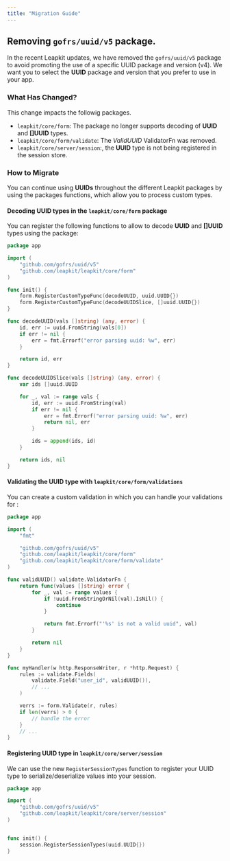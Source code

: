 ```yaml
---
title: "Migration Guide"
---
```


## Removing `gofrs/uuid/v5` package.

In the recent Leapkit updates, we have removed the `gofrs/uuid/v5` package to avoid promoting the use of a specific UUID package and version (v4). We want you to select the **UUID** package and version that you prefer to use in your app.

### What Has Changed?

This change impacts the followig packages.

- `leapkit/core/form`: The package no longer supports decoding of **UUID** and **[]UUID** types.
- `leapkit/core/form/validate`: The *ValidUUID* ValidatorFn was removed.
- `leapkit/core/server/session`:, the **UUID** type is not being registered in the session store.

### How to Migrate

You can continue using **UUIDs** throughout the different Leapkit packages by using the packages functions, which allow you to process custom types.

#### Decoding UUID types in the `leapkit/core/form` package

You can register the following functions to allow to decode **UUID** and **[]UUID** types using the package:

```go
package app

import (
	"github.com/gofrs/uuid/v5"
	"github.com/leapkit/leapkit/core/form"
)

func init() {
	form.RegisterCustomTypeFunc(decodeUUID, uuid.UUID{})
	form.RegisterCustomTypeFunc(decodeUUIDSlice, []uuid.UUID{})
}

func decodeUUID(vals []string) (any, error) {
	id, err := uuid.FromString(vals[0])
	if err != nil {
		err = fmt.Errorf("error parsing uuid: %w", err)
	}

	return id, err
}

func decodeUUIDSlice(vals []string) (any, error) {
	var ids []uuid.UUID

	for _, val := range vals {
		id, err := uuid.FromString(val)
		if err != nil {
			err = fmt.Errorf("error parsing uuid: %w", err)
			return nil, err
		}

		ids = append(ids, id)
	}

	return ids, nil
}

```

#### Validating the UUID type with `leapkit/core/form/validations`

You can create a custom validation in which you can handle your validations for :

```go
package app

import (
	"fmt"

	"github.com/gofrs/uuid/v5"
	"github.com/leapkit/leapkit/core/form"
	"github.com/leapkit/leapkit/core/form/validate"
)

func validUUID() validate.ValidatorFn {
	return func(values []string) error {
		for _, val := range values {
			if !uuid.FromStringOrNil(val).IsNil() {
				continue
			}

			return fmt.Errorf("'%s' is not a valid uuid", val)
		}

		return nil
	}
}

func myHandler(w http.ResponseWriter, r *http.Request) {
	rules := validate.Fields(
		validate.Field("user_id", validUUID()),
        // ...
	)

	verrs := form.Validate(r, rules)
	if len(verrs) > 0 {
		// handle the error
	}
	// ...
}
```

#### Registering UUID type in `leapkit/core/server/session`

We can use the new `RegisterSessionTypes` function to register your UUID type to serialize/deserialize values into your session.

```go
package app

import (
	"github.com/gofrs/uuid/v5"
	"github.com/leapkit/leapkit/core/server/session"
)


func init() {
	session.RegisterSessionTypes(uuid.UUID{})
}
```
